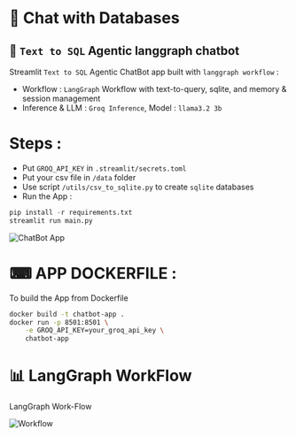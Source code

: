 # 🤖 Chat with Databases
## 🤖 `Text to SQL` Agentic langgraph chatbot
Streamlit `Text to SQL` Agentic ChatBot app built with `langgraph workflow` :
- Workflow : `LangGraph` Workflow with text-to-query, sqlite, and memory & session management
- Inference & LLM : `Groq Inference`, Model : `llama3.2 3b`

# Steps :
- Put `GROQ_API_KEY` in `.streamlit/secrets.toml`
- Put your csv file in `/data` folder
- Use script `/utils/csv_to_sqlite.py` to create `sqlite` databases
- Run the App :
```python
pip install -r requirements.txt
streamlit run main.py
```

![ChatBot App](sc_app.png)

# ⌨ APP DOCKERFILE : 
To build the App from Dockerfile

```bash
docker build -t chatbot-app .
docker run -p 8501:8501 \
    -e GROQ_API_KEY=your_groq_api_key \
    chatbot-app
```

# 📊 LangGraph WorkFlow
LangGraph Work-Flow

![Workflow](wkf.png)

